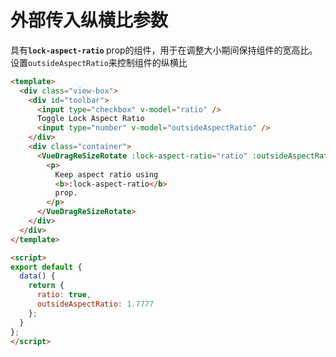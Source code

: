 # 外部传入纵横比参数

具有<b>`lock-aspect-ratio` </b> prop的组件，用于在调整大小期间保持组件的宽高比。  
设置`outsideAspectRatio`来控制组件的纵横比


```html
<template>
  <div class="view-box">
    <div id="toolbar">
      <input type="checkbox" v-model="ratio" />
      Toggle Lock Aspect Ratio
      <input type="number" v-model="outsideAspectRatio" />
    </div>
    <div class="container">
      <VueDragReSizeRotate :lock-aspect-ratio="ratio" :outsideAspectRatio="outsideAspectRatio">
        <p>
          Keep aspect ratio using
          <b>:lock-aspect-ratio</b>
          prop.
        </p>
      </VueDragReSizeRotate>
    </div>
  </div>
</template>

<script>
export default {
  data() {
    return {
      ratio: true,
      outsideAspectRatio: 1.7777
    };
  }
};
</script>
```
